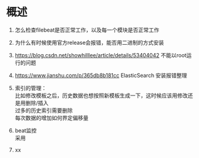 # 概述

1. 怎么检查filebeat是否正常工作，以及每一个模块是否正常工作

2. 为什么有时候使用官方release会报错，能否用二进制的方式安装

3. https://blog.csdn.net/showhilllee/article/details/53404042  不能以root运行的问题

4. https://www.jianshu.com/p/365db8b181cc ElasticSearch 安装报错整理

5. 索引的管理：  
  比如修改模板之后，历史数据也想按照新模板生成一下，这时候应该用修改还是用删除/插入  
  过多的历史索引需要删除  
  每次数据的增加如何界定偏移量  

6. beat监控  
  采用

7. xx

